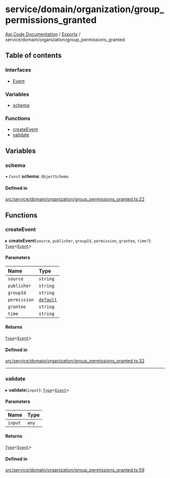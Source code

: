 # service/domain/organization/group\_permissions\_granted
 
[Api Code Documentation](../README.md) / [Exports](../modules.md) / service/domain/organization/group\_permissions\_granted

## Table of contents

### Interfaces

- [Event](../interfaces/service_domain_organization_group_permissions_granted.Event.md)

### Variables

- [schema](service_domain_organization_group_permissions_granted.md#schema)

### Functions

- [createEvent](service_domain_organization_group_permissions_granted.md#createevent)
- [validate](service_domain_organization_group_permissions_granted.md#validate)

## Variables

### schema

• `Const` **schema**: `ObjectSchema`

#### Defined in

[src/service/domain/organization/group_permissions_granted.ts:22](https://github.com/openkfw/TruBudget/blob/f6ee764/api/src/service/domain/organization/group_permissions_granted.ts#L22)

## Functions

### createEvent

▸ **createEvent**(`source`, `publisher`, `groupId`, `permission`, `grantee`, `time?`): [`Type`](result.md#type)<[`Event`](../interfaces/service_domain_organization_group_permissions_granted.Event.md)\>

#### Parameters

| Name | Type |
| :------ | :------ |
| `source` | `string` |
| `publisher` | `string` |
| `groupId` | `string` |
| `permission` | [`default`](authz_intents.md#default) |
| `grantee` | `string` |
| `time` | `string` |

#### Returns

[`Type`](result.md#type)<[`Event`](../interfaces/service_domain_organization_group_permissions_granted.Event.md)\>

#### Defined in

[src/service/domain/organization/group_permissions_granted.ts:32](https://github.com/openkfw/TruBudget/blob/f6ee764/api/src/service/domain/organization/group_permissions_granted.ts#L32)

___

### validate

▸ **validate**(`input`): [`Type`](result.md#type)<[`Event`](../interfaces/service_domain_organization_group_permissions_granted.Event.md)\>

#### Parameters

| Name | Type |
| :------ | :------ |
| `input` | `any` |

#### Returns

[`Type`](result.md#type)<[`Event`](../interfaces/service_domain_organization_group_permissions_granted.Event.md)\>

#### Defined in

[src/service/domain/organization/group_permissions_granted.ts:59](https://github.com/openkfw/TruBudget/blob/f6ee764/api/src/service/domain/organization/group_permissions_granted.ts#L59)
